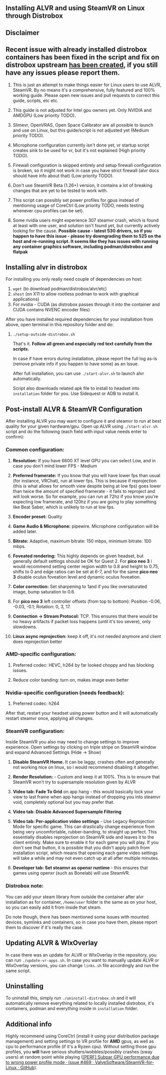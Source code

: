 ## Installing ALVR and using SteamVR on Linux through Distrobox

## Disclaimer

## Recent issue with already installed distrobox containers has been fixed in the script and fix on distrobox upstream [has been created](https://github.com/89luca89/distrobox/pull/718), if you still have any issues please report them.

1. This is just an attempt to make things easier for Linux users to use ALVR, SteamVR. By no means it's a comprehensive, fully featured and 100% working guide. Please open new issues and pull requests to correct this guide, scripts, etc etc.

2. This guide is not adjusted for Intel gpu owners yet. Only NVIDIA and AMDGPU (Low priority TODO).

3. Slimevr, OpenVRAS, Open Space Calibrator are all possible to launch and use on Linux, but this guide/script is not adjusted yet (Medium priority TODO).

4. Microphone configuration currently isn't done yet, vr startup script creates sink to be used for vr, but it's not explained (High priority TODO).

5. Firewall configuration is skipped entirely and setup firewall configuration is broken, so it might not work in case you have strict firewall (alvr docs should have info about that) (Low priority TODO).

6. Don't use SteamVR Beta (1.26+) version, it contains a lot of breaking changes that are yet to be tested to work with.

7. This script can possibly set power profiles for gpus instead of mentioning usage of CoreCtrl (Low priority TODO, needs testing whenever cpu profiles can be set).

8. Some nvidia users might experience 307 steamvr crash, which is found at least with one user, and solution isn't found yet, but currently actively looking for the cause. **Possible cause - latest 530 drivers, so if you happen to have this issue - please try downgrading them to 525 on the host and re-running script. It seems like they has issues with running any container graphics software, including podman/distrobox and flatpak**

## Installing alvr in distrobox

For installing you only really need couple of dependencies on host:

1. `wget` (to download podman/distrobox/alvr/etc)
2. `xhost` (on X11 to allow rootless podman to work with graphical applications)
3. For nvidia - CUDA (as distrobox passes through it into the container and CUDA contains NVENC encoder files)

After you have installed required dependencies for your installation from above, open terminal in this repository folder and do:

1. `./setup-outside-distrobox.sh`
   
   That's it. **Follow all green and especially red text carefully from the scripts.**

   In case if have errors during installation, please report the full log as-is (remove private info if you happen to have some) as an Issue. 
   
   After full installation, you can use `./start-alvr.sh` to launch alvr automatically.
   
   Script also downloads related apk file to install to headset into `installation` folder for you. Use Sidequest or ADB to install it.

## Post-install ALVR & SteamVR Configuration

After installing ALVR you may want to configure it and steamvr to run at best quality for your given hardware/gpu. Open up ALVR using `./start-alvr.sh` script and do the following (each field with input value needs enter to confirm):

### Common configuration:

1. **Resolution:** If you have 6600 XT level GPU you can select Low, and in case you don't mind lower FPS - Medium

2. **Preferred framerate:** If you know that you will have lower fps than usual (for instance, VRChat), run at lower fps. This is because if reprojection (this is what allows for smooth view despite being at low fps) goes lower than twice the amount of specified framerate - it fails to reproject and will look worse. So for example, you can run at 72hz if you know you're expecting low framerate, and 120hz if you are going to play something like Beat Saber, which is unlikely to run at low fps.

3. **Encoder preset:** Quality

4. **Game Audio & Microphone:** pipewire. Microphone configuration will be added later.

5. **Bitrate:** Adaptive, maximum bitrate: 150 mbps, minimum bitrate: 100 mbps.

6. **Foveated rendering:** This highly depends on given headset, but generally default settings should be OK for Quest 2. For **pico neo 3** i would recommend setting center region width to 0.8 and height to 0.75, shifts to 0 and edge ratios can be set at 6-7, and for the same **pico neo 3** disable oculus foveation level and dynamic oculus foveation.

7. **Color correction:** Set sharpening to 1and if you like oversaturated image, bump saturation to 0.6.

8. For **pico neo 3** left controller offsets (from top to bottom): Position -0.06, -0.03, -0.1; Rotation: 0, 3, 17.

9. **Connection -> Stream Protocol:** TCP. This ensures that there would be no heavy artifacts if packet loss happens (until it's too severe), only slowdowns.

10. **Linux async reprojection:** keep it off, it's not needed anymore and client does reprojection better

### AMD-specific configuration:

1. Preferred codec: HEVC, h264 by far looked choppy and has blocking issues.

2. Reduce color banding: turn on, makes image even better

### Nvidia-specific configuration (needs feedback):

1. Preferred codec: h264

After that, restart your headset using power button and it will automatically restart steamvr once, applying all changes.

### SteamVR configuration:

Inside SteamVR you also may need to change settings to improve experience. Open settings by clicking on triple stripe on SteamVR window and expand Advanced Settings (Hide -> Show)

1. **Disable SteamVR Home.** It can be laggy, crashes often and generally not working nice on linux, so i would recommend disabling it altogether.

2. **Render Resolution:** - Custom and keep it at 100%. This is to ensure that SteamVR won't try to supersample resolution given by ALVR

3. **Video tab: Fade To Grid** on app hang - this would basically lock your view to last frame when app hangs instead of dropping you into steamvr void, completely optional but you may prefer that.

4. **Video tab: Disable Advanced Supersample Filtering** 

5. **Video tab: Per-application video settings** - Use Legacy Reprojection Mode for specific game. This can drastically change experience from being very uncomfortable, rubber-banding, to straight up perfect. This essentially disables reprojection on SteamVR side and leaves it to the client entirely. Make sure to enable it for each game you will play. If you don't see that button, it is possible that  you didn't apply patch from installation script, which means that opening each game video settings will take a while and may not even catch up at all after multiple minutes.

6. **Developer tab: Set steamvr as openxr runtime** - this ensures that games using openxr (such as Bonelab) will use SteamVR.

### Distrobox note:

You can add your steam library from outside the container after alvr installation as for container, `/home/user` folder is the same as on your host, so you can easily add it from inside that steam.

Do note though, there has been mentioned some issues with mounted devices, symlinks and containers, so in case you have them, please report them to discover if it's really the case.

## Updating ALVR & WlxOverlay

In case there was an update for ALVR or WlxOverlay in the repository, you can run `./update-vr-apps.sh`. In case you want to manually update ALVR or WlxOverlay versions, you can change `links.sh` file accordingly and run the same script.

## Uninstalling

To uninstall this, simply run `./uninstall-distrobox.sh` and it will automatically remove everything related to locally installed distrobox, it's containers, podman and everything inside in `installation` folder.

## Additional info

Highly recommend using CoreCtrl (install it using your distribution package management) and setting settings to VR profile for **AMD** gpus, as well as cpu to performance profile (if it's a Ryzen cpu). Without setting those gpu profiles, you **will** have serious shutters/wobbles/possibly crashes (sway users) at random point while playing ([[PERF] Subpar GPU performance due to wrong power profile mode · Issue #469 · ValveSoftware/SteamVR-for-Linux · GitHub](https://github.com/ValveSoftware/SteamVR-for-Linux/issues/469)).
